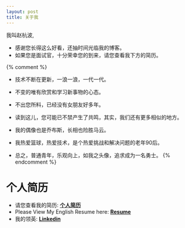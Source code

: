 ```yaml
---
layout: post
title: 关于我
---
```


我叫赵杭波,

- 感谢您长得这么好看，还抽时间光临我的博客。
- 如果您是面试官，十分荣幸您的到来，请您查看我下方的简历。

{% comment %}

- 技术不断在更新，一浪一浪，一代一代。
- 不变的唯有欣赏和学习新事物的心态。

- 不出您所料，已经没有女朋友好多年。
- 读到这儿，您可能已不禁产生了共鸣，其实，我们还有更多相似的地方。
- 我的偶像也是乔布斯，长相也险胜马云。

- 我热爱篮球，热爱技术，是个热爱挑战和解决问题的老年90后。
- 总之，普通青年，乐观向上，如我之头像，追求成为一名勇士。
{% endcomment %}

# 个人简历

- 请您查看我的简历: [**个人简历**](/assets/CV_Hangbo_English.pdf)
- Please View My English Resume here: [**Resume**](/assets/CV_Hangbo_English.pdf)
- 我的领英: [**Linkedin**](https://cn.linkedin.com/in/hangbo-zhao-089814a8)
